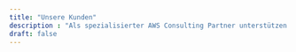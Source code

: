 ```yaml
---
title: "Unsere Kunden"
description : "Als spezialisierter AWS Consulting Partner unterstützen wir unsere Unternehmenskunden auf ihrem Weg in die Public Cloud."
draft: false
---
```


